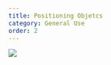 ```yaml
---
title: Positioning Objetcs
category: General Use
order: 2
---
```


![](//matthewbaykenney.github.io/cmac-makerbot/images/software.jpg)
